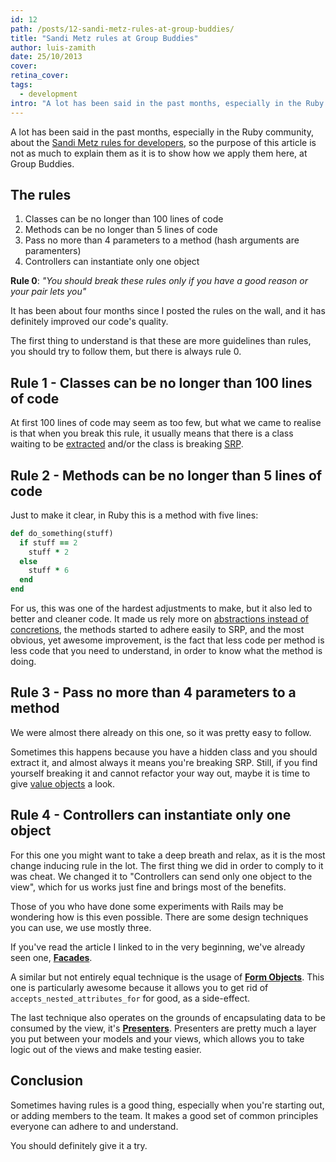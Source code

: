 ```yaml
---
id: 12
path: /posts/12-sandi-metz-rules-at-group-buddies/
title: "Sandi Metz rules at Group Buddies"
author: luis-zamith
date: 25/10/2013
cover: 
retina_cover: 
tags:
  - development
intro: "A lot has been said in the past months, especially in the Ruby community, about the [Sandi Metz rules for developers](https://robots.thoughtbot.com/post/50655960596/sandi-metz-rules-for-developers), so the purpose of this article is not as much to explain them as it is to show how we apply them here, at Group Buddies."
---
```


A lot has been said in the past months, especially in the Ruby community, about the [Sandi Metz rules for developers](https://robots.thoughtbot.com/post/50655960596/sandi-metz-rules-for-developers), so the purpose of this article is not as much to explain them as it is to show how we apply them here, at Group Buddies.

## The rules

1. Classes can be no longer than 100 lines of code
2. Methods can be no longer than 5 lines of code
3. Pass no more than 4 parameters to a method (hash arguments are paramenters)
4. Controllers can instantiate only one object

**Rule 0**: *"You should break these rules only if you have a good reason or your pair lets you"*

It has been about four months since I posted the rules on the wall, and it has definitely improved our code's quality.

The first thing to understand is that these are more guidelines than rules, you should try to follow them, but there is always rule 0.

## Rule 1 - Classes can be no longer than 100 lines of code

At first 100 lines of code may seem as too few, but what we came to realise is that when you break this rule, it usually means that there is a class waiting to be [extracted](https://sourcemaking.com/refactoring/extract-class) and/or the class is breaking [SRP](https://butunclebob.com/ArticleS.UncleBob.PrinciplesOfOod).

## Rule 2 - Methods can be no longer than 5 lines of code

Just to make it clear, in Ruby this is a method with five lines:

```ruby
def do_something(stuff)
  if stuff == 2
    stuff * 2
  else
    stuff * 6
  end
end
```

For us, this was one of the hardest adjustments to make, but it also led to better and cleaner code. It made us rely more on [abstractions instead of concretions](https://c2.com/cgi/wiki?DependencyInversionPrinciple), the methods started to adhere easily to SRP, and the most obvious, yet awesome improvement, is the fact that less code per method is less code that you need to understand, in order to know what the method is doing.

## Rule 3 - Pass no more than 4 parameters to a method

We were almost there already on this one, so it was pretty easy to follow. 

Sometimes this happens because you have a hidden class and you should extract it, and almost always it means you're breaking SRP. Still, if you find yourself breaking it and cannot refactor your way out, maybe it is time to give [value objects](https://www.sitepoint.com/value-objects-explained-with-ruby/) a look. 

## Rule 4 - Controllers can instantiate only one object

For this one you might want to take a deep breath and relax, as it is the most change inducing rule in the lot. The first thing we did in order to comply to it was cheat. We changed it to "Controllers can send only one object to the view", which for us works just fine and brings most of the benefits.

Those of you who have done some experiments with Rails may be wondering how is this even possible. There are some design techniques you can use, we use mostly three.

If you've read the article I linked to in the very beginning, we've already seen one, **[Facades](https://en.wikipedia.org/wiki/Facade_pattern)**.

A similar but not entirely equal technique is the usage of **[Form Objects](https://pivotallabs.com/form-backing-objects-for-fun-and-profit/)**. This one is particularly awesome because it allows you to get rid of `accepts_nested_attributes_for` for good, as a side-effect.

The last technique also operates on the grounds of encapsulating data to be consumed by the view, it's **[Presenters](https://railscasts.com/episodes/287-presenters-from-scratch)**. Presenters are pretty much a layer you put between your models and your views, which allows you to take logic out of the views and make testing easier.

## Conclusion

Sometimes having rules is a good thing, especially when you're starting out, or adding members to the team. It makes a good set of common principles everyone can adhere to and understand.

You should definitely give it a try. 
